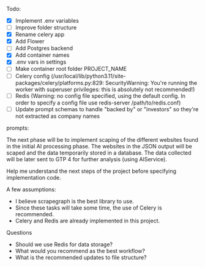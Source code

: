 Todo:
- [x] Implement .env variables
- [ ] Improve folder structure
- [x] Rename celery app
- [x] Add Flower
- [ ] Add Postgres backend
- [x] Add container names
- [x] .env vars in settings
- [ ] Make container root folder PROJECT_NAME
- [ ] Celery config (/usr/local/lib/python3.11/site-packages/celery/platforms.py:829: SecurityWarning: You're running the worker with superuser privileges: this is absolutely not recommended!)
- [ ] Redis (Warning: no config file specified, using the default config. In order to specify a config file use redis-server /path/to/redis.conf)
- [ ] Update prompt schemas to handle "backed by" or "investors" so they're not extracted as company names

prompts:


The next phase will be to implement scaping of the different websites found in the initial AI processing phase. The websites in the JSON output will be scaped and the data temporarily stored in a database. The data collected will be later sent to GTP 4 for further analysis (using AIService). 

Help me understand the next steps of the project before specifying implementation code. 

A few assumptions:

- I believe scrapegraph is the best library to use. 
- Since these tasks will take some time, the use of Celery is recommended.
- Celery and Redis are already implemented in this project.

Questions
- Should we use Redis for data storage?
- What would you recommend as the best workflow?
- What is the recommended updates to file structure?

